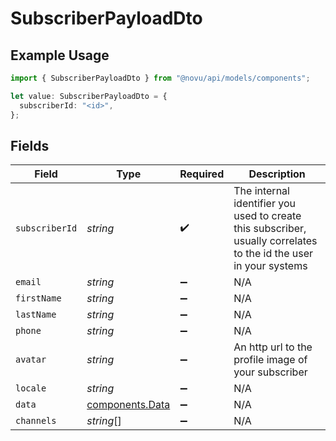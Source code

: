 # SubscriberPayloadDto

## Example Usage

```typescript
import { SubscriberPayloadDto } from "@novu/api/models/components";

let value: SubscriberPayloadDto = {
  subscriberId: "<id>",
};
```

## Fields

| Field                                                                                                             | Type                                                                                                              | Required                                                                                                          | Description                                                                                                       |
| ----------------------------------------------------------------------------------------------------------------- | ----------------------------------------------------------------------------------------------------------------- | ----------------------------------------------------------------------------------------------------------------- | ----------------------------------------------------------------------------------------------------------------- |
| `subscriberId`                                                                                                    | *string*                                                                                                          | :heavy_check_mark:                                                                                                | The internal identifier you used to create this subscriber, usually correlates to the id the user in your systems |
| `email`                                                                                                           | *string*                                                                                                          | :heavy_minus_sign:                                                                                                | N/A                                                                                                               |
| `firstName`                                                                                                       | *string*                                                                                                          | :heavy_minus_sign:                                                                                                | N/A                                                                                                               |
| `lastName`                                                                                                        | *string*                                                                                                          | :heavy_minus_sign:                                                                                                | N/A                                                                                                               |
| `phone`                                                                                                           | *string*                                                                                                          | :heavy_minus_sign:                                                                                                | N/A                                                                                                               |
| `avatar`                                                                                                          | *string*                                                                                                          | :heavy_minus_sign:                                                                                                | An http url to the profile image of your subscriber                                                               |
| `locale`                                                                                                          | *string*                                                                                                          | :heavy_minus_sign:                                                                                                | N/A                                                                                                               |
| `data`                                                                                                            | [components.Data](../../models/components/data.md)                                                                | :heavy_minus_sign:                                                                                                | N/A                                                                                                               |
| `channels`                                                                                                        | *string*[]                                                                                                        | :heavy_minus_sign:                                                                                                | N/A                                                                                                               |